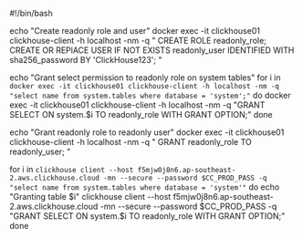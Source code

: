 #!/bin/bash


echo "Create readonly role and user"
docker exec -it clickhouse01 clickhouse-client -h localhost -nm -q "
CREATE ROLE readonly_role;
CREATE OR REPlACE USER IF NOT EXISTS readonly_user
IDENTIFIED WITH sha256_password
BY 'ClickHouse123';
"

echo "Grant select permission to readonly role on system tables"
for i in `docker exec -it clickhouse01 clickhouse-client -h localhost -nm -q "select name from system.tables where database = 'system';"`
do
  docker exec -it clickhouse01 clickhouse-client -h localhost -nm -q "GRANT SELECT ON system.$i TO readonly_role WITH GRANT OPTION;"
done

echo "Grant readonly role to readonly user"
docker exec -it clickhouse01 clickhouse-client -h localhost -nm -q "
GRANT readonly_role TO readonly_user;
"


for i in `clickhouse client --host f5mjw0j8n6.ap-southeast-2.aws.clickhouse.cloud -mn --secure --password $CC_PROD_PASS -q "select name from system.tables where database = 'system'"`
do
  echo "Granting table $i"
  clickhouse client --host f5mjw0j8n6.ap-southeast-2.aws.clickhouse.cloud -mn --secure --password $CC_PROD_PASS -q "GRANT SELECT ON system.$i TO readonly_role WITH GRANT OPTION;"
done
